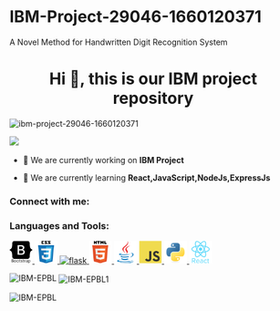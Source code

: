 # IBM-Project-29046-1660120371
A Novel Method for Handwritten Digit Recognition System

<h1 align="center">Hi 👋, this is our IBM project repository</h1>
<p align="left"> <img src="https://komarev.com/ghpvc/?username=ibm-project-29046-1660120371&label=Profile%20views&color=0e75b6&style=flat" alt="ibm-project-29046-1660120371" /> </p>
<img src="[![image](https://user-images.githubusercontent.com/113419410/203100073-d6cb823d-6742-49cb-996a-d23405bb146f.png)](https://thumbs.gfycat.com/ImpishSpeedyDormouse-max-1mb.gif)
">

- 🔭 We are currently working on **IBM Project**

- 🌱 We are currently learning **React,JavaScript,NodeJs,ExpressJs**

<h3 align="left">Connect with me:</h3>
<p align="left">
</p>

<h3 align="left">Languages and Tools:</h3>
<p align="left"> <a href="https://getbootstrap.com" target="_blank" rel="noreferrer"> <img src="https://raw.githubusercontent.com/devicons/devicon/master/icons/bootstrap/bootstrap-plain-wordmark.svg" alt="bootstrap" width="40" height="40"/> </a> <a href="https://www.w3schools.com/css/" target="_blank" rel="noreferrer"> <img src="https://raw.githubusercontent.com/devicons/devicon/master/icons/css3/css3-original-wordmark.svg" alt="css3" width="40" height="40"/> </a> <a href="https://flask.palletsprojects.com/" target="_blank" rel="noreferrer"> <img src="https://www.vectorlogo.zone/logos/pocoo_flask/pocoo_flask-icon.svg" alt="flask" width="40" height="40"/> </a> <a href="https://www.w3.org/html/" target="_blank" rel="noreferrer"> <img src="https://raw.githubusercontent.com/devicons/devicon/master/icons/html5/html5-original-wordmark.svg" alt="html5" width="40" height="40"/> </a> <a href="https://www.java.com" target="_blank" rel="noreferrer"> <img src="https://raw.githubusercontent.com/devicons/devicon/master/icons/java/java-original.svg" alt="java" width="40" height="40"/> </a> <a href="https://developer.mozilla.org/en-US/docs/Web/JavaScript" target="_blank" rel="noreferrer"> <img src="https://raw.githubusercontent.com/devicons/devicon/master/icons/javascript/javascript-original.svg" alt="javascript" width="40" height="40"/> </a> <a href="https://www.python.org" target="_blank" rel="noreferrer"> <img src="https://raw.githubusercontent.com/devicons/devicon/master/icons/python/python-original.svg" alt="python" width="40" height="40"/> </a> <a href="https://reactjs.org/" target="_blank" rel="noreferrer"> <img src="https://raw.githubusercontent.com/devicons/devicon/master/icons/react/react-original-wordmark.svg" alt="react" width="40" height="40"/> </a> </p>

<p><img align="left" src="https://github-readme-stats.vercel.app/api/top-langs?username=IBM-EPBL&show_icons=true&locale=en&layout=compact" alt="IBM-EPBL" /></p>

<p>&nbsp;<img align="center" src="https://github-readme-stats.vercel.app/api?username=IBM-EPBL&show_icons=true&locale=en" alt="IBM-EPBL1" /></p>

<p><img align="center" src="https://github-readme-streak-stats.herokuapp.com/?user=IBM-EPBL&" alt="IBM-EPBL" /></p>
